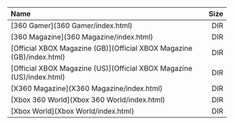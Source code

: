 |Name|Size|
|:---|---:|
|[360 Gamer](360 Gamer/index.html)|DIR|
|[360 Magazine](360 Magazine/index.html)|DIR|
|[Official XBOX Magazine (GB)](Official XBOX Magazine (GB)/index.html)|DIR|
|[Official XBOX Magazine (US)](Official XBOX Magazine (US)/index.html)|DIR|
|[X360 Magazine](X360 Magazine/index.html)|DIR|
|[Xbox 360 World](Xbox 360 World/index.html)|DIR|
|[Xbox World](Xbox World/index.html)|DIR|
